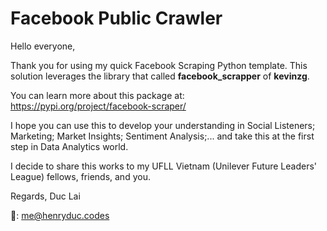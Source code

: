 # Facebook Public Crawler

Hello everyone,

Thank you for using my quick Facebook Scraping Python template. 
This solution leverages the library that called **facebook_scrapper** of **kevinzg**. 

You can learn more about this package at: https://pypi.org/project/facebook-scraper/

I hope you can use this to develop your understanding in Social Listeners; Marketing; Market Insights; Sentiment Analysis;... and take this at the first step in Data Analytics world.

I decide to share this works to my UFLL Vietnam (Unilever Future Leaders' League) fellows, friends, and you.

Regards, Duc Lai

📧: me@henryduc.codes
